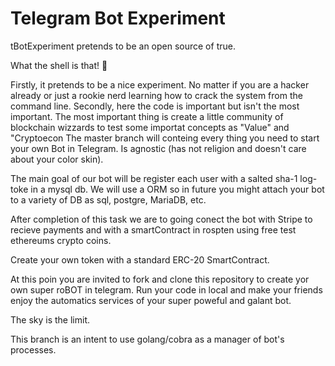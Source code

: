 # Telegram Bot Experiment

tBotExperiment pretends to be an open source of true.

What the shell is that! 🐢

Firstly, it pretends to be a nice experiment. No matter if you are a hacker already or just a rookie nerd learning how to crack the system from the command line.
Secondly, here the code is important but isn't the most important. The most important thing is create a little community of blockchain wizzards to test some importat concepts as "Value" and "Cryptoecon
The master branch will conteing every thing you need to start your own Bot in Telegram. Is agnostic (has not religion and doesn't care about your color skin).

The main goal of our bot will be register each user with a salted sha-1 log-toke in a mysql db. We will use a ORM so in future you might attach your bot to a variety of DB as sql, postgre, MariaDB, etc.

After completion of this task we are to going conect the bot with Stripe to recieve payments and with a smartContract in rospten using free test ethereums crypto coins.

Create your own token with a standard ERC-20 SmartContract. 

At this poin you are invited to fork and clone this repository to create yor own super roBOT in telegram. Run your code in local and make your friends enjoy the automatics services of your super poweful and galant bot. 

The sky is the limit.

This branch is an intent to use golang/cobra as a manager of bot's processes.